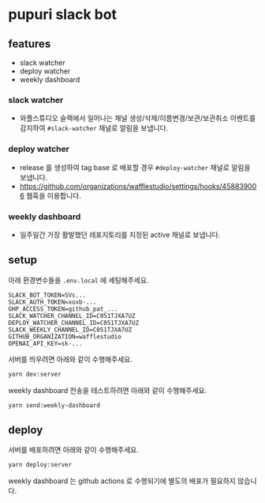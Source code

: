 # pupuri slack bot

## features

- slack watcher
- deploy watcher
- weekly dashboard

### slack watcher

- 와플스튜디오 슬랙에서 일어나는 채널 생성/삭제/이름변경/보관/보관취소 이벤트를 감지하여 `#slack-watcher` 채널로 알림을 보냅니다.

### deploy watcher

- release 를 생성하여 tag base 로 배포할 경우 `#deploy-watcher` 채널로 알림을 보냅니다.
- https://github.com/organizations/wafflestudio/settings/hooks/458839006 웹훅을 이용합니다.

### weekly dashboard

- 일주일간 가장 활발했던 레포지토리를 지정된 active 채널로 보냅니다.

## setup

아래 환경변수들을 `.env.local` 에 세팅해주세요.

```env
SLACK_BOT_TOKEN=SVs...
SLACK_AUTH_TOKEN=xoxb-...
GHP_ACCESS_TOKEN=github_pat_...
SLACK_WATCHER_CHANNEL_ID=C051TJXA7UZ
DEPLOY_WATCHER_CHANNEL_ID=C051TJXA7UZ
SLACK_WEEKLY_CHANNEL_ID=C051TJXA7UZ
GITHUB_ORGANIZATION=wafflestudio
OPENAI_API_KEY=sk-...
```

서버를 띄우려면 아래와 같이 수행해주세요.

```bash
yarn dev:server
```

weekly dashboard 전송을 테스트하려면 아래와 같이 수행해주세요.

```bash
yarn send:weekly-dashboard
```

## deploy

서버를 배포하려면 아래와 같이 수행해주세요.

```bash
yarn deploy:server
```

weekly dashboard 는 github actions 로 수행되기에 별도의 배포가 필요하지 않습니다.

